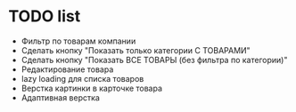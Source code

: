# TODO list

- Фильтр по товарам компании
- Сделать кнопку "Показать только категории С ТОВАРАМИ"
- Сделать кнопку "Показать ВСЕ ТОВАРЫ (без фильтра по категории)"
- Редактирование товара
- lazy loading для списка товаров
- Верстка картинки в карточке товара
- Адаптивная верстка
